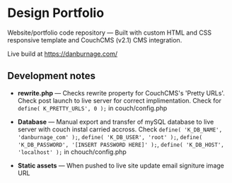 # Design Portfolio
Website/portfolio code repository — Built with custom HTML and CSS responsive template and CouchCMS (v2.1) CMS integration.

Live build at https://danburnage.com/


## Development notes

- **rewrite.php** — Checks rewrite property for CouchCMS's 'Pretty URLs'. Check post launch to live server for correct implimentation. Check for `define( K_PRETTY_URLS', 0 );` in couch/config.php

- **Database** — Manual export and transfer of mySQL database to live server with couch instal carried accross. Check `define( 'K_DB_NAME', 'danburnage_com' );`, `define( 'K_DB_USER', 'root' );`, `define( 'K_DB_PASSWORD', '[INSERT PASSWORD HERE]' );`, `define( 'K_DB_HOST', 'localhost' );` in chouch/config.php

- **Static assets** — When pushed to live site update email signiture image URL

